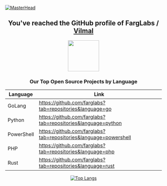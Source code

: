 [![MasterHead](https://rotschy.us/top.jpg?source=github_farglabs)](https://www.vilmal.com/)

<div align="center">

## You've reached the GitHub profile of FargLabs / [Vilmal](https://www.vilmal.com/)
  
[<img src="https://uploads-ssl.webflow.com/5da1500e5ac6b059c918c38a/5da150c861e6693a276c0f08_icon_vilmal-p-500.png" width="100pxl">](https://www.vilmal.com/)

### Our Top Open Source Projects by Language ##
| Language | Link |
| -------- | ---- |
| GoLang   | https://github.com/farglabs?tab=repositories&language=go |
| Python   | https://github.com/farglabs?tab=repositories&language=python |
| PowerShell | https://github.com/farglabs?tab=repositories&language=powershell |
| PHP      | https://github.com/farglabs?tab=repositories&language=php |
| Rust     | https://github.com/farglabs?tab=repositories&language=rust |



[![Top Langs](https://github-readme-stats.vercel.app/api/top-langs/?username=farglabs&langs_count=6)](https://github.com/anuraghazra/github-readme-stats)

</div>
